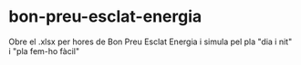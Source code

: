 # bon-preu-esclat-energia
Obre el .xlsx per hores de Bon Preu Esclat Energia i simula pel pla "dia i nit" i "pla fem-ho fàcil"
